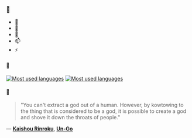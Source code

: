 ### 👋

- 🔭
- 🌱
- 💬
- 📫
- ⚡

#### 🧏

[![Most used languages](https://github-readme-stats-aynah.vercel.app/api/top-langs/?username=aynh&theme=solarized-dark&langs_count=6&layout=compact&hide_title=true)](https://github.com/anuraghazra/github-readme-stats#gh-dark-mode-only)
[![Most used languages](https://github-readme-stats-aynah.vercel.app/api/top-langs/?username=aynh&theme=solarized-light&langs_count=6&layout=compact&hide_title=true)](https://github.com/anuraghazra/github-readme-stats#gh-light-mode-only)

#### 💬

> "You can't extract a god out of a human. However, by kowtowing to the thing that is considered to be a god, it is possible to create a god and shove it down the throats of people."

&mdash; [**Kaishou Rinroku**](https://myanimelist.net/character.php?q=Kaishou%20Rinroku&cat=character), [**Un-Go**](https://myanimelist.net/search/all?q=Un-Go&cat=all)
